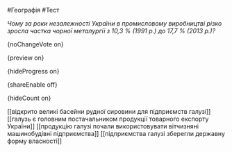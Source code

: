 #Географія #Тест

*Чому за роки незалежності України в промисловому виробництві різко зросла частка чорної металургії з 10,3 % (1991 р.) до 17,7 % (2013 р.)?*

{noChangeVote on}

{preview on}

{hideProgress on}

{shareEnable off}

{hideCount on}

[[відкрито великі басейни рудної сировини для підприємств галузі]]
[[галузь є головним постачальником продукції товарного експорту України]]
[[продукцію галузі почали використовувати вітчизняні машинобудівні підприємства]]
[[підприємства галузі зберегли державну форму власності]]
